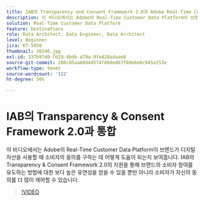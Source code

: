 ```yaml
---
title: IAB의 Transparency and Consent Framework 2.0과 Adobe Real-Time Customer Data Platform 통합
description: 이 비디오에서는 Adobe의 Real-Time Customer Data Platform이 브랜드가 디지털 자산을 사용할 때 소비자의 동의를 구하는 데 어떻게 도움이 되는지 보여줍니다. IAB의 Transparency & Consent Framework 2.0의 지원을 통해 브랜드의 소비자 참여를 유도하는 방법에 대한 보다 높은 유연성을 얻을 수 있을 뿐만 아니라 소비자가 자신의 동의를 더 많이 제어할 수 있습니다.
solution: Real-Time Customer Data Platform
feature: Destinations
role: Data Architect, Data Engineer, Data Architect
level: Beginner
jira: KT-5950
thumbnail: 38346.jpg
exl-id: 337b97d0-fd29-4bdb-a79a-9fe428adaae8
source-git-commit: 286c85aa88d44574f00ded67f0de8e0c945a153e
workflow-type: tm+mt
source-wordcount: '122'
ht-degree: 50%

---
```


# IAB의 Transparency &amp; Consent Framework 2.0과 통합

이 비디오에서는 Adobe의 Real-Time Customer Data Platform이 브랜드가 디지털 자산을 사용할 때 소비자의 동의를 구하는 데 어떻게 도움이 되는지 보여줍니다. IAB의 Transparency &amp; Consent Framework 2.0의 지원을 통해 브랜드의 소비자 참여를 유도하는 방법에 대한 보다 높은 유연성을 얻을 수 있을 뿐만 아니라 소비자가 자신의 동의를 더 많이 제어할 수 있습니다.

>[!VIDEO](https://video.tv.adobe.com/v/326480?learn=on&enablevpops&captions=kor)
